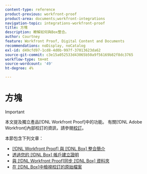 ```yaml
---
content-type: reference
product-previous: workfront-proof
product-area: documents;workfront-integrations
navigation-topic: integrations-workfront-proof
title: 方塊
description: 瞭解如何與Box整合。
author: Courtney
feature: Workfront Proof, Digital Content and Documents
recommendations: noDisplay, noCatalog
exl-id: d49cfd97-1cd8-4d0b-997f-37013623da62
source-git-commit: c3e15a052533d43065b50a9f56169b82f8dc3765
workflow-type: tm+mt
source-wordcount: '49'
ht-degree: 4%

---
```


# 方塊

>[!IMPORTANT]
>
>本文提及獨立產品[!DNL Workfront Proof]中的功能。 有關[!DNL Adobe Workfront]內部校訂的資訊，請參閱[校訂](../../../review-and-approve-work/proofing/proofing.md)。

本節包含下列文章：

* [&#x200B; [!DNL Workfront Proof] 與 [!DNL Box] 整合簡介](../../../workfront-proof/wp-integrations/box/introduction-to-box.md)
* [透過您的 [!DNL Box] 帳戶建立證明](../../../workfront-proof/wp-integrations/box/create-proof-box-account.md)
* [與 [!DNL Workfront Proof]同步 [!DNL Box] 資料夾](../../../workfront-proof/wp-integrations/box/sycn-box-folder.md)
* [在 [!DNL Box]中檢視校訂的原始檔案](../../../workfront-proof/wp-integrations/box/view-proof-original-file-box.md)
